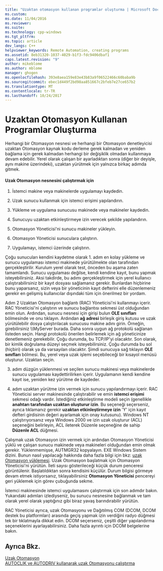 ```yaml
---
title: "Uzaktan otomasyon kullanan programlar oluşturma | Microsoft Docs"
ms.custom: 
ms.date: 11/04/2016
ms.reviewer: 
ms.suite: 
ms.technology: cpp-windows
ms.tgt_pltfrm: 
ms.topic: article
dev_langs: C++
helpviewer_keywords: Remote Automation, creating programs
ms.assetid: 8eb31320-1037-4029-b1f3-fdc9406dbaf1
caps.latest.revision: "9"
author: mikeblome
ms.author: mblome
manager: ghogen
ms.openlocfilehash: 393e8aea159e83e43b83a9f06522466c60baba9b
ms.sourcegitcommit: ebec1d449f2bd98aa851667c2bfeb7e27ce657b2
ms.translationtype: MT
ms.contentlocale: tr-TR
ms.lasthandoff: 10/24/2017
---
```

# <a name="creating-programs-that-use-remote-automation"></a>Uzaktan Otomasyon Kullanan Programlar Oluşturma
Herhangi bir Otomasyon nesnesi ve herhangi bir Otomasyon denetleyicisi uzaktan Otomasyon kaynak kodu derleme gerek kalmadan ve yeniden bağlama için gerek kalmadan herhangi bir değişiklik olmadan kullanmaya devam edebilir. Yerel olarak çalışan bir ayarladıktan sonra (diğer bir deyişle, aynı makine üzerindeki), uzaktan yürütmek için yalnızca birkaç adımda gitmek.  
  
#### <a name="to-execute-the-remote-automation-object"></a>Uzak Otomasyon nesnesini çalıştırmak için  
  
1.  İstemci makine veya makinelerde uygulamayı kaydedin.  
  
2.  Uzak sunucu kullanmak için istemci erişimi yapılandırın.  
  
3.  Yükleme ve uygulama sunucusu makinede veya makineler kaydedin.  
  
4.  Sunucuyu uzaktan etkinleştirmeye izin verecek şekilde yapılandırın.  
  
5.  Otomasyon Yöneticisi'ni sunucu makineler yükleyin.  
  
6.  Otomasyon Yöneticisi sunuculara çalıştırın.  
  
7.  Uygulamayı, istemci üzerinde çalıştırın.  
  
 Çoğu sunucuları kendini kaydetme olarak 1. adım en kolay yükleme ve sunucu uygulaması istemci makinede yürütülmekte olan tarafından gerçekleştirilir. Kurulum yerel olarak test, önceden bu aşama zaten tamamlandı. Sunucu uygulaması değilse, kendi kendine kayıt, bunu yapmak isteyebilirsiniz. Aksi takdirde, bu adımı gerçekleştirmek için yerel kullanıcı çalıştırabilirsiniz bir kayıt dosyası sağlamanız gerekir. Bunlardan hiçbirine bunu yaparsanız, sizin veya bir yöneticinin kayıt defterini elle düzenlemeniz gerekir en gelişmiş kullanıcılar dışındaki tüm için önerilmez bir yordam.  
  
 Adım 2 Uzaktan Otomasyon bağlantı (RAC) Yöneticisi'ni kullanmayı içerir. RAC Yöneticisi'ni çalıştırın ve sunucu bağlantısı sekmesi üst olduğundan emin olun. Ardından, sunucu nesnesi için girişi bulun **OLE sınıfları** bölmesinde ve onu tıklayın. Ardından **ağ adresi** birleşik giriş kutusu ve uzak yürütülebilir dosya çalıştırılacak sunucusu makine adını girin. Örneğin, girebilirsiniz \\\MyServer burada. Daha sonra uygun ağ protokolü sağlanan listeden seçin. Hangi protokolü önerilen belirlemek için ağ yöneticinize denetlemeniz gerekebilir. Çoğu durumda, bu TCP/IP'yi olacaktır. Son olarak, bir kimlik doğrulama düzeyi seçmek isteyebilirsiniz. Çoğu durumda bu sol (hiçbiri) olarak ya da varsayılan olacaktır. Şimdi sunucuya sağ tıklayın **OLE sınıfları** bölmesi. Bu, yerel veya uzak işlemi seçebileceği bir kısayol menüsü oluşturur. Uzaktan seçin.  
  
 3. adım düzgün yüklenmesi ve seçilen sunucu makinesi veya makinelerde sunucu uygulaması kaydettirilirken içerir. Uygulamanın kendi kendine kayıt ise, yeniden kez yürütme de kaydeder.  
  
 4. adım uzaktan yürütme izin vermek için sunucu yapılandırmayı içerir. RAC Yöneticisi server makinesinde çalıştırabilir ve emin **istemci erişimi** sekmesi odağı vardır. İstediğiniz etkinleştirme modeli seçin (genellikle **anahtarı tarafından uzaktan oluşturur izin**. Bu seçeneği seçerseniz, ayrıca tıklamanız gerekir **uzaktan etkinleştirmeye izin** 'Y' için kayıt defteri girdisinin değeri ayarlamak için onay kutusunu). Windows NT çalıştırıyorsanız veya Windows 2000 ve izin uzak oluşturur (ACL) seçeneğini belirleyin, ACL ileterek Düzenle seçeneğine de sahip **Düzenle ACL** düğmesi.  
  
 Çalışmak uzak Otomasyon izin vermek için ardından Otomasyon Yöneticisi yüklü ve çalışan sunucu makinede veya makineleri olduğundan emin olmak gerekir. Yüklenmemişse, AUTMGR32 kopyalayın. EXE Windows Sistem dizini. Bunun nasıl yapılacağı hakkında daha fazla bilgi için bkz: [uzak Otomasyon yüklemesi](../mfc/remote-automation-installation.md). Uzak Otomasyon başlatmak için Otomasyon Yöneticisi'ni yürütün. İleti sayısı gösterileceği küçük durum penceresi görüntülenir. Başlatıldıktan sonra kendisini küçülür. Durum bilgisi görmeye devam etmek istiyorsanız, tıklayabilirsiniz **Otomasyon Yöneticisi** pencereyi geri yüklemek için görev çubuğunda sekme.  
  
 İstemci makinesinde istemci uygulamasını çalıştırmak için son adımdır bakın. Yukarıdaki adımları izlediyseniz, bu sunucu nesnesine bağlanmak ve tam olarak yerel olarak yaptığınız gibi biraz yavaş barındırabilir yürütün.  
  
 RAC Yöneticisi ayrıca, uzak Otomasyonu ve Dağıtılmış COM (DCOM, DCOM destek bu platformları) arasında geçiş yapmak izin verdiğini radyo düğmesi tek bir tıklatmayla dikkat edin. DCOM seçerseniz, çeşitli diğer yapılandırma seçeneklerini ayarlayabilirsiniz. Daha fazla ayrıntı için DCOM belgelerine bakın.  
  
## <a name="see-also"></a>Ayrıca Bkz.  
 [Uzak Otomasyon](../mfc/remote-automation.md)   
 [AUTOCLIK ve AUTODRIV kullanarak uzak Otomasyonu çalıştırma](../mfc/running-remote-automation-using-autoclik-and-autodriv.md)

